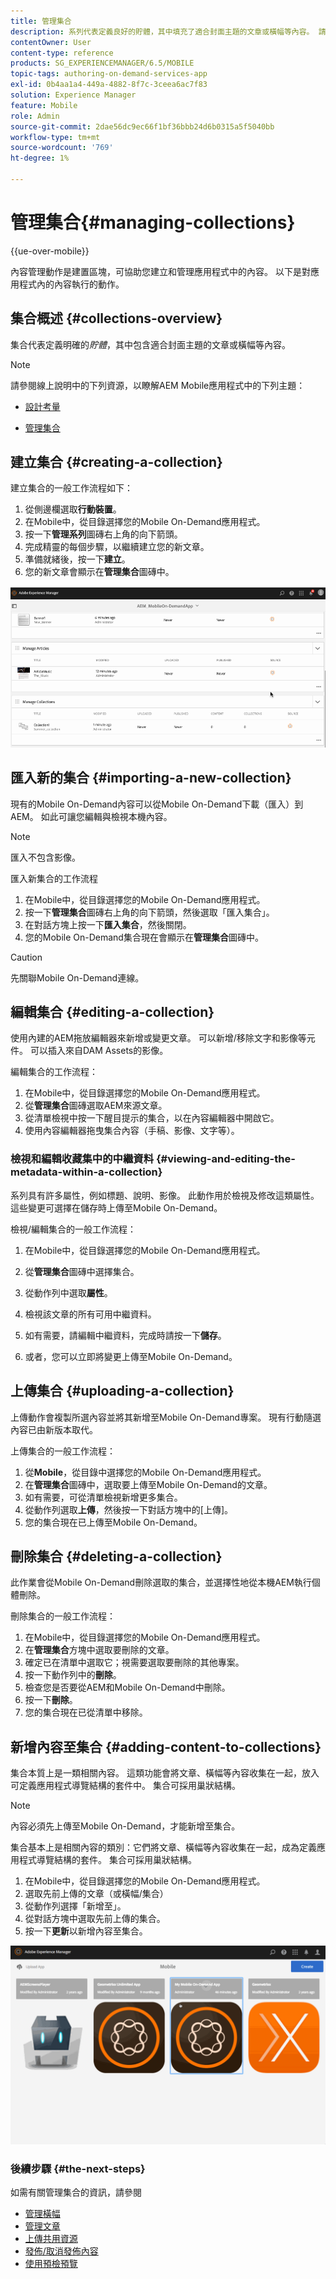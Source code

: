 ```yaml
---
title: 管理集合
description: 系列代表定義良好的貯體，其中填充了適合封面主題的文章或橫幅等內容。 請依照此頁面瞭解更多資訊。
contentOwner: User
content-type: reference
products: SG_EXPERIENCEMANAGER/6.5/MOBILE
topic-tags: authoring-on-demand-services-app
exl-id: 0b4aa1a4-449a-4882-8f7c-3ceea6ac7f83
solution: Experience Manager
feature: Mobile
role: Admin
source-git-commit: 2dae56dc9ec66f1bf36bbb24d6b0315a5f5040bb
workflow-type: tm+mt
source-wordcount: '769'
ht-degree: 1%

---
```


# 管理集合{#managing-collections}

{{ue-over-mobile}}

內容管理動作是建置區塊，可協助您建立和管理應用程式中的內容。 以下是對應用程式內的內容執行的動作。

## 集合概述 {#collections-overview}

集合代表定義明確的&#x200B;*貯體*，其中包含適合封面主題的文章或橫幅等內容。

>[!NOTE]
>
>請參閱線上說明中的下列資源，以瞭解AEM Mobile應用程式中的下列主題：
>
>* [設計考量](https://helpx.adobe.com/tw/digital-publishing-solution/help/design-app.html)
>
>* [管理集合](https://helpx.adobe.com/tw/digital-publishing-solution/help/creating-collections.html)
>

## 建立集合 {#creating-a-collection}

建立集合的一般工作流程如下：

1. 從側邊欄選取&#x200B;**行動裝置**。
1. 在Mobile中，從目錄選擇您的Mobile On-Demand應用程式。
1. 按一下&#x200B;**管理系列**&#x200B;圖磚右上角的向下箭頭。
1. 完成精靈的每個步驟，以繼續建立您的新文章。
1. 準備就緒後，按一下&#x200B;**建立**。
1. 您的新文章會顯示在&#x200B;**管理集合**&#x200B;圖磚中。

![chlimage_1-1](assets/chlimage_1-1.gif)

## 匯入新的集合 {#importing-a-new-collection}

現有的Mobile On-Demand內容可以從Mobile On-Demand下載（匯入）到AEM。 如此可讓您編輯與檢視本機內容。

>[!NOTE]
>
>匯入不包含影像。

匯入新集合的工作流程

1. 在Mobile中，從目錄選擇您的Mobile On-Demand應用程式。
1. 按一下&#x200B;**管理集合**&#x200B;圖磚右上角的向下箭頭，然後選取「匯入集合」。
1. 在對話方塊上按一下&#x200B;**匯入集合**，然後關閉。
1. 您的Mobile On-Demand集合現在會顯示在&#x200B;**管理集合**&#x200B;圖磚中。

>[!CAUTION]
>
>先關聯Mobile On-Demand連線。

## 編輯集合 {#editing-a-collection}

使用內建的AEM拖放編輯器來新增或變更文章。 可以新增/移除文字和影像等元件。 可以插入來自DAM Assets的影像。

編輯集合的工作流程：

1. 在Mobile中，從目錄選擇您的Mobile On-Demand應用程式。
1. 從&#x200B;**管理集合**&#x200B;圖磚選取AEM來源文章。
1. 從清單檢視中按一下醒目提示的集合，以在內容編輯器中開啟它。
1. 使用內容編輯器拖曳集合內容（手稿、影像、文字等）。

### 檢視和編輯收藏集中的中繼資料 {#viewing-and-editing-the-metadata-within-a-collection}

系列具有許多屬性，例如標題、說明、影像。 此動作用於檢視及修改這類屬性。 這些變更可選擇在儲存時上傳至Mobile On-Demand。

檢視/編輯集合的一般工作流程：

1. 在Mobile中，從目錄選擇您的Mobile On-Demand應用程式。
1. 從&#x200B;**管理集合**&#x200B;圖磚中選擇集合。

1. 從動作列中選取&#x200B;**屬性**。
1. 檢視該文章的所有可用中繼資料。
1. 如有需要，請編輯中繼資料，完成時請按一下&#x200B;**儲存**。
1. 或者，您可以立即將變更上傳至Mobile On-Demand。

## 上傳集合 {#uploading-a-collection}

上傳動作會複製所選內容並將其新增至Mobile On-Demand專案。 現有行動隨選內容已由新版本取代。

上傳集合的一般工作流程：

1. 從&#x200B;**Mobile**，從目錄中選擇您的Mobile On-Demand應用程式。
1. 在&#x200B;**管理集合**&#x200B;圖磚中，選取要上傳至Mobile On-Demand的文章。
1. 如有需要，可從清單檢視新增更多集合。
1. 從動作列選取&#x200B;**上傳**，然後按一下對話方塊中的[上傳]。
1. 您的集合現在已上傳至Mobile On-Demand。

## 刪除集合 {#deleting-a-collection}

此作業會從Mobile On-Demand刪除選取的集合，並選擇性地從本機AEM執行個體刪除。

刪除集合的一般工作流程：

1. 在Mobile中，從目錄選擇您的Mobile On-Demand應用程式。
1. 在&#x200B;**管理集合**&#x200B;方塊中選取要刪除的文章。
1. 確定已在清單中選取它；視需要選取要刪除的其他專案。
1. 按一下動作列中的&#x200B;**刪除**。
1. 檢查您是否要從AEM和Mobile On-Demand中刪除。
1. 按一下&#x200B;**刪除**。
1. 您的集合現在已從清單中移除。

## 新增內容至集合 {#adding-content-to-collections}

集合本質上是一類相關內容。 這類功能會將文章、橫幅等內容收集在一起，放入可定義應用程式導覽結構的套件中。 集合可採用巢狀結構。

>[!NOTE]
>
>內容必須先上傳至Mobile On-Demand，才能新增至集合。

集合基本上是相關內容的類別：它們將文章、橫幅等內容收集在一起，成為定義應用程式導覽結構的套件。 集合可採用巢狀結構。

1. 在Mobile中，從目錄選擇您的Mobile On-Demand應用程式。
1. 選取先前上傳的文章（或橫幅/集合）
1. 從動作列選擇「新增至」。
1. 從對話方塊中選取先前上傳的集合。
1. 按一下&#x200B;**更新**&#x200B;以新增內容至集合。

![chlimage_1-2](assets/chlimage_1-2.gif)

### 後續步驟 {#the-next-steps}

如需有關管理集合的資訊，請參閱

* [管理橫幅](/help/mobile/mobile-on-demand-managing-banners.md)
* [管理文章](/help/mobile/mobile-on-demand-managing-articles.md)
* [上傳共用資源](/help/mobile/mobile-on-demand-shared-resources.md)
* [發佈/取消發佈內容](/help/mobile/mobile-on-demand-publishing-unpublishing.md)
* [使用預檢預覽](/help/mobile/aem-mobile-manage-ondemand-services.md)
